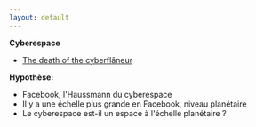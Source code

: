 ```yaml
---
layout: default
---
```

**Cyberespace**

 - <a href="http://www.nytimes.com/2012/02/05/opinion/sunday/the-death-of-the-cyberflaneur.html?_r=0">The death of the cyberflâneur</a><br>

**Hypothèse:**

   - Facebook, l'Haussmann du cyberespace
   - Il y a une échelle plus grande en Facebook, niveau planétaire
   - Le cyberespace est-il un espace à l'échelle planétaire ?

